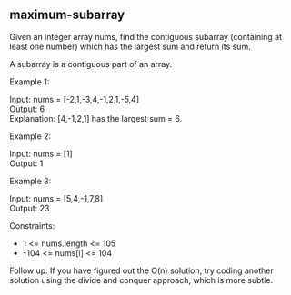 ## maximum-subarray

Given an integer array nums, find the contiguous subarray (containing at least one number) which has the largest sum and return its sum.

A subarray is a contiguous part of an array.

Example 1:

Input: nums = [-2,1,-3,4,-1,2,1,-5,4]  
Output: 6  
Explanation: [4,-1,2,1] has the largest sum = 6.

Example 2:

Input: nums = [1]  
Output: 1

Example 3:

Input: nums = [5,4,-1,7,8]  
Output: 23

Constraints:

- 1 <= nums.length <= 105
- -104 <= nums[i] <= 104

Follow up: If you have figured out the O(n) solution, try coding another solution using the divide and conquer approach, which is more subtle.